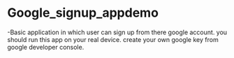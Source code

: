 # Google_signup_appdemo
-Basic application in which user can sign up from there google account.
you should run this app on your real device.
create your own google key from google developer console.
